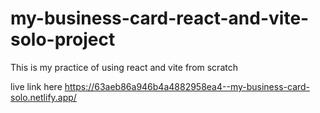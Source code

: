 # my-business-card-react-and-vite-solo-project
This is my practice of using react and vite from scratch



live link here https://63aeb86a946b4a4882958ea4--my-business-card-solo.netlify.app/
